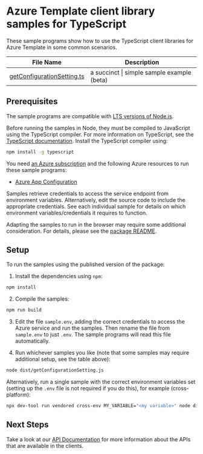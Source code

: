 # Azure Template client library samples for TypeScript

These sample programs show how to use the TypeScript client libraries for Azure Template in some common scenarios.

| **File Name**                                         | **Description**                            |
| ----------------------------------------------------- | ------------------------------------------ |
| [getConfigurationSetting.ts][getconfigurationsetting] | a succinct \| simple sample example (beta) |

## Prerequisites

The sample programs are compatible with [LTS versions of Node.js](https://github.com/nodejs/release#release-schedule).

Before running the samples in Node, they must be compiled to JavaScript using the TypeScript compiler. For more information on TypeScript, see the [TypeScript documentation][typescript]. Install the TypeScript compiler using:

```bash
npm install -g typescript
```

You need [an Azure subscription][freesub] and the following Azure resources to run these sample programs:

- [Azure App Configuration][createinstance_azureappconfiguration]

Samples retrieve credentials to access the service endpoint from environment variables. Alternatively, edit the source code to include the appropriate credentials. See each individual sample for details on which environment variables/credentials it requires to function.

Adapting the samples to run in the browser may require some additional consideration. For details, please see the [package README][package].

## Setup

To run the samples using the published version of the package:

1. Install the dependencies using `npm`:

```bash
npm install
```

2. Compile the samples:

```bash
npm run build
```

3. Edit the file `sample.env`, adding the correct credentials to access the Azure service and run the samples. Then rename the file from `sample.env` to just `.env`. The sample programs will read this file automatically.

4. Run whichever samples you like (note that some samples may require additional setup, see the table above):

```bash
node dist/getConfigurationSetting.js
```

Alternatively, run a single sample with the correct environment variables set (setting up the `.env` file is not required if you do this), for example (cross-platform):

```bash
npx dev-tool run vendored cross-env MY_VARIABLE="<my variable>" node dist/getConfigurationSetting.js
```

## Next Steps

Take a look at our [API Documentation][apiref] for more information about the APIs that are available in the clients.

[getconfigurationsetting]: https://github.com/Azure/azure-sdk-for-js/blob/main/common/tools/dev-tool/test/samples/files/expectations/special-characters/typescript/src/getConfigurationSetting.ts
[apiref]: https://docs.microsoft.com/javascript/api/
[freesub]: https://azure.microsoft.com/free/
[createinstance_azureappconfiguration]: https://docs.microsoft.com/azure/azure-app-configuration/
[package]: https://github.com/Azure/azure-sdk-for-js/tree/main/common/tools/dev-tool/README.md
[typescript]: https://www.typescriptlang.org/docs/home.html
